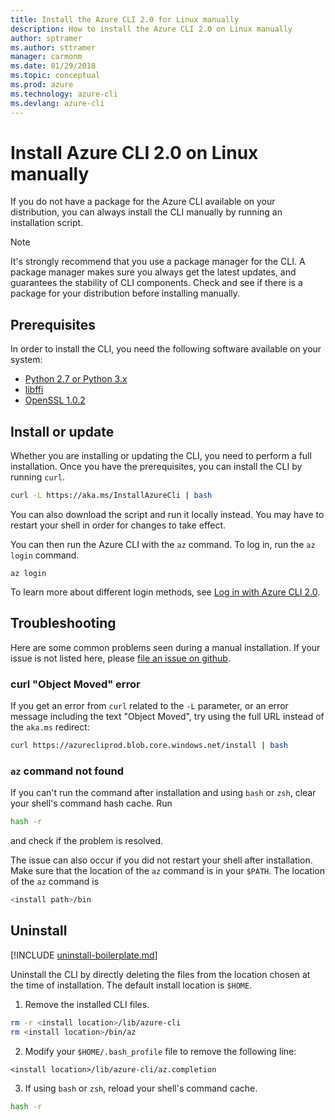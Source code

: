 ```yaml
---
title: Install the Azure CLI 2.0 for Linux manually
description: How to install the Azure CLI 2.0 on Linux manually
author: sptramer
ms.author: sttramer
manager: carmonm
ms.date: 01/29/2018
ms.topic: conceptual
ms.prod: azure
ms.technology: azure-cli
ms.devlang: azure-cli
---
```


# Install Azure CLI 2.0 on Linux manually

If you do not have a package for the Azure CLI available on your distribution, you can always install the CLI manually by
running an installation script.

> [!NOTE]
> It's strongly recommend that you use a package manager for the CLI. A package manager makes sure you always get the latest updates,
> and guarantees the stability of CLI components. Check and see if there is a package for your distribution before
> installing manually.

## Prerequisites

In order to install the CLI, you need the following software available on your system:

* [Python 2.7 or Python 3.x](https://www.python.org/downloads/)
* [libffi](https://sourceware.org/libffi/)
* [OpenSSL 1.0.2](https://www.openssl.org/source/)

## Install or update

Whether you are installing or updating the CLI, you need to perform a full installation. Once you have the prerequisites, you can
install the CLI by running `curl`.

```bash
curl -L https://aka.ms/InstallAzureCli | bash
```

You can also download the script and run it locally instead. You may have to restart
your shell in order for changes to take effect. 

You can then run the Azure CLI with the `az` command. To log in, run the `az login` command.

```azurecli
az login
```

To learn more about different login methods, see [Log in with Azure CLI 2.0](authenticate-azure-cli.md).

## Troubleshooting

Here are some common problems seen during a manual installation. If your issue is not listed here, please [file an issue on github](https://github.com/Azure/azure-cli/issues).
### curl "Object Moved" error

If you get an error from `curl` related to the `-L` parameter, or an error message including the text "Object Moved", try using
the full URL instead of the `aka.ms` redirect:

```bash
curl https://azurecliprod.blob.core.windows.net/install | bash
```

### `az` command not found

If you can't run the command after installation and using `bash` or `zsh`, clear your shell's command hash cache. Run

```bash
hash -r
```

and check if the problem is resolved.

The issue can also occur if you did not restart your shell after installation. Make sure that the location of the `az` command is in your `$PATH`. The location
of the `az` command is

```bash
<install path>/bin
```

## Uninstall

[!INCLUDE [uninstall-boilerplate.md](includes/uninstall-boilerplate.md)]

Uninstall the CLI by directly deleting the files from the location chosen at the time of installation. The default install location is `$HOME`.

1. Remove the installed CLI files.

  ```bash
  rm -r <install location>/lib/azure-cli
  rm <install location>/bin/az
  ```
2. Modify your `$HOME/.bash_profile` file to remove the following line:

  ```text
  <install location>/lib/azure-cli/az.completion
  ```

3. If using `bash` or `zsh`, reload your shell's command cache.

  ```bash
  hash -r
  ```
